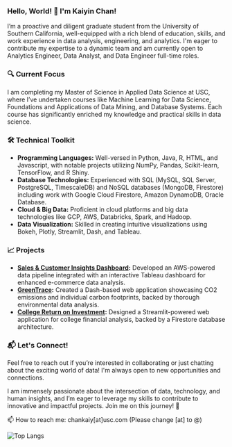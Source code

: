 ### Hello, World! 👋 I'm Kaiyin Chan!

I’m a proactive and diligent graduate student from the University of Southern California, well-equipped with a rich blend of education, skills, and work experience in data analysis, engineering, and analytics. I'm eager to contribute my expertise to a dynamic team and am currently open to Analytics Engineer, Data Analyst, and Data Engineer full-time roles.

### 🔍 **Current Focus**
I am completing my Master of Science in Applied Data Science at USC, where I’ve undertaken courses like Machine Learning for Data Science, Foundations and Applications of Data Mining, and Database Systems. Each course has significantly enriched my knowledge and practical skills in data science.

### 🛠️ **Technical Toolkit**
- **Programming Languages:** Well-versed in Python, Java, R, HTML, and Javascript, with notable projects utilizing NumPy, Pandas, Scikit-learn, TensorFlow, and R Shiny.
- **Database Technologies:** Experienced with SQL (MySQL, SQL Server, PostgreSQL, TimescaleDB) and NoSQL databases (MongoDB, Firestore) including work with Google Cloud Firestore, Amazon DynamoDB, Oracle Database.
- **Cloud & Big Data:** Proficient in cloud platforms and big data technologies like GCP, AWS, Databricks, Spark, and Hadoop.
- **Data Visualization:** Skilled in creating intuitive visualizations using Bokeh, Plotly, Streamlit, Dash, and Tableau.

### 📈 **Projects**
- **[Sales & Customer Insights Dashboard](https://github.com/carolyntw/Sales-Customer-Insights-Dashboard):** Developed an AWS-powered data pipeline integrated with an interactive Tableau dashboard for enhanced e-commerce data analysis.
- **[GreenTrace](https://github.com/carolyntw/athenahacks-2023):** Created a Dash-based web application showcasing CO2 emissions and individual carbon footprints, backed by thorough environmental data analysis.
- **[College Return on Investment](https://github.com/carolyntw/College-Return-on-Investment):** Designed a Streamlit-powered web application for college financial analysis, backed by a Firestore database architecture.

### 📬 **Let's Connect!**
Feel free to reach out if you’re interested in collaborating or just chatting about the exciting world of data! I'm always open to new opportunities and connections. 

I am immensely passionate about the intersection of data, technology, and human insights, and I’m eager to leverage my skills to contribute to innovative and impactful projects. Join me on this journey! 🚀


<!-- **carolyntw/carolyntw** is a ✨ _special_ ✨ repository because its `README.md` (this file) appears on your GitHub profile.

Here are some ideas to get you started: -->

<!-- - 🔭 I’m currently working on ... -->
 <!-- - 🌱 I’m currently participating more data science related projects and courses.-->
 <!-- -  Ask me about ... -->
 📫 How to reach me: chankaiy[at]usc.com (Please change [at] to @)
<!-- - 👯 I’m looking to collaborate on ... -->
<!-- - 🤔 I’m looking for help with ... -->
<!-- - 💬 Ask me about ... -->
<!-- - 😄 Pronouns: ... -->
<!-- - ⚡ Fun fact: ... -->

<!--![Anurag's GitHub stats](https://github-readme-stats-git-masterrstaa-rickstaa.vercel.app/api?username=carolyntw&show_icons=true&theme=dark)-->
![Top Langs](https://github-readme-stats-git-masterrstaa-rickstaa.vercel.app/api/top-langs/?username=carolyntw&theme=dark&layout=compact)

